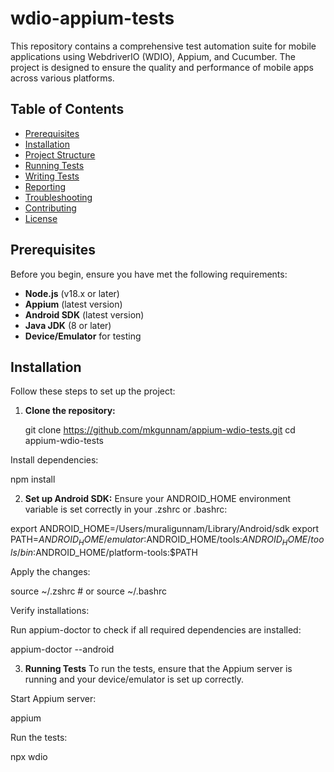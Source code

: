 # wdio-appium-tests

This repository contains a comprehensive test automation suite for mobile applications using WebdriverIO (WDIO), Appium, and Cucumber. The project is designed to ensure the quality and performance of mobile apps across various platforms.

## Table of Contents

- [Prerequisites](#prerequisites)
- [Installation](#installation)
- [Project Structure](#project-structure)
- [Running Tests](#running-tests)
- [Writing Tests](#writing-tests)
- [Reporting](#reporting)
- [Troubleshooting](#troubleshooting)
- [Contributing](#contributing)
- [License](#license)

## Prerequisites

Before you begin, ensure you have met the following requirements:

- **Node.js** (v18.x or later)
- **Appium** (latest version)
- **Android SDK** (latest version)
- **Java JDK** (8 or later)
- **Device/Emulator** for testing

## Installation

Follow these steps to set up the project:

1. **Clone the repository:**
 
   git clone https://github.com/mkgunnam/appium-wdio-tests.git
   cd appium-wdio-tests
   
Install dependencies:

  npm install

2. **Set up Android SDK:**
Ensure your ANDROID_HOME environment variable is set correctly in your .zshrc or .bashrc:

  export ANDROID_HOME=/Users/muraligunnam/Library/Android/sdk
  export PATH=$ANDROID_HOME/emulator:$ANDROID_HOME/tools:$ANDROID_HOME/tools/bin:$ANDROID_HOME/platform-tools:$PATH

Apply the changes:

  source ~/.zshrc   # or source ~/.bashrc
  
Verify installations:

Run appium-doctor to check if all required dependencies are installed:

  appium-doctor --android

3. **Running Tests**
To run the tests, ensure that the Appium server is running and your device/emulator is set up correctly.

Start Appium server:

  appium
  
Run the tests:

  npx wdio
